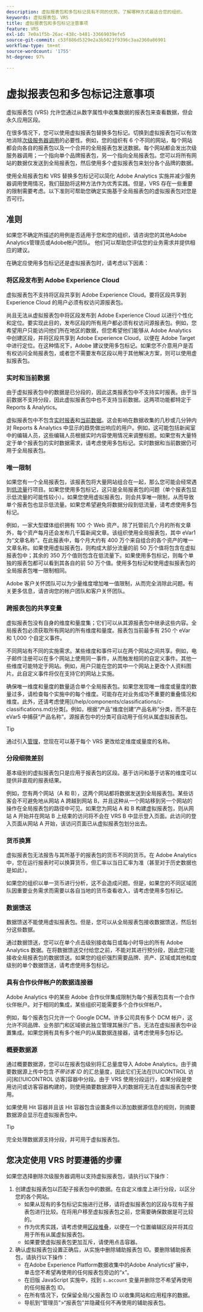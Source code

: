 ```yaml
---
description: 虚拟报表包和多包标记具有不同的优势。了解哪种方式最适合您的组织。
keywords: 虚拟报表包，VRS
title: 虚拟报表包和多包标记注意事项
feature: VRS
exl-id: 7e0a1f5b-26ac-438c-b481-33669039efe5
source-git-commit: c53f886d5329e2a3b5023f9396c3aa2360a86901
workflow-type: tm+mt
source-wordcount: '1755'
ht-degree: 97%

---
```


# 虚拟报表包和多包标记注意事项

虚拟报表包 (VRS) 允许您通过从数字属性中收集数据的报表包来查看数据，但会永久应用区段。

在很多情况下，您可以使用虚拟报表包替换多包标记。切换到虚拟报表包可以有效地消除[次级服务器调用](/help/admin/admin/c-server-call-usage/overage-overview.md)的必要性。例如，您的组织有 6 个不同的网站，每个网站都会向各自的报表包以及一个合并的全局报表包发送数据。每个网站都会发出次级服务器调用；一个指向单个品牌报表包，另一个指向全局报表包。您可以将所有网站的数据仅发送到全局报表包，然后使用多个虚拟报表包来划分各个品牌的数据。

使用全局报表包和 VRS 替换多包标记可以简化 Adobe Analytics 实施并减少服务器调用使用情况，我们鼓励将这种方法作为优秀实践。但是，VRS 存在一些重要的限制需要考虑。以下准则可帮助您确定实施基于全局报表包的虚拟报表包对您是否可行。

## 准则

如果您不确定所描述的用例是否适用于您和您的组织，请咨询您的其他Adobe Analytics管理员或Adobe帐户团队。 他们可以帮助您评估您的业务需求并提供相应的建议。

在确定应使用多包标记还是虚拟报表包时，请考虑以下因素：

### 将区段发布到 Adobe Experience Cloud

虚拟报表包不支持将区段共享到 Adobe Experience Cloud。要将区段共享到 Experience Cloud 的用户必须有权访问源报表包。

尚且无法从虚拟报表包中将区段发布到 Adobe Experience Cloud 以进行个性化和定位。要实现此目的，发布区段的所有用户都必须有权访问源报表包。例如，您希望用户只能访问他们所在地区的数据，但您希望他们能够从 Adobe Analytics 中创建区段，并将区段共享到 Adobe Experience Cloud，以便在 Adobe Target 中进行定位。在这种情况下，Adobe 建议使用多包标记。如果您不介意用户是否有权访问全局报表包，或者您不需要发布区段以用于其他解决方案，则可以使用虚拟报表包。

### 实时和当前数据

由于虚拟报表包中的数据是已分段的，因此这类报表包中不支持实时报表。由于当前数据不支持分段，因此虚拟报表包中也不支持当前数据。这两项功能都特定于 Reports &amp; Analytics。

虚拟报表包中不包含[实时报表](/help/admin/admin/c-manage-report-suites/c-edit-report-suites/realtime/t-realtime-admin.md)和[当前数据](/help/technotes/latency.md)。这会影响在数据收集的几秒或几分钟内对 Reports &amp; Analytics 中显示的趋势做出响应的用户。例如，这可能包括新闻室中的编辑人员，这些编辑人员根据实时内容使用情况来调整标题。如果您有大量特定于单个报表包的实时数据需求，请考虑使用多包标记。实时数据和当前数据仍可用于全局报表包。

### 唯一限制

如果您有一个全局报表包，该报表包将大量网站组合在一起，那么您可能会经常遇到[低流量](/help/technotes/low-traffic.md)行项目。如果您使用多包标记，这只是全局报表包的问题（单个报表包显示低流量的可能性较小）。如果您使用虚拟报表包，则会共享唯一限制，从而导致单个报表包也显示低流量。如果您希望避免将数据分段到低流量，请考虑使用多包标记。

例如，一家大型媒体组织拥有 100 个 Web 资产。除了托管前几个月的所有文章外，每个资产每月还会发布几千篇新闻文章。该组织使用全局报表包，其中 eVar1 为“文章名称”。在此报表中，每个月大约有 400 万个来自组合的各个资产的唯一文章名称。如果使用虚拟报表包，则构成大部分流量的前 50 万个值将包含在虚拟报表包中；其余的 350 万个值则包含在低流量下。如果使用多包标记，则每个单独的报表包都可以看到其各自的前 50 万个值。使用多包标记和使用虚拟报表包的全局报表包唯一限制相同。

Adobe 客户关怀团队可以为少量维度增加唯一值限制，从而完全消除此问题。有关更多信息，请咨询您的帐户团队和客户关怀团队。

### 跨报表包的共享变量

虚拟报表包没有自身的维度和量度集；它们可以从其源报表包中继承这些内容。全局报表包必须获取所有网站的所有维度和量度。报表包当前最多有 250 个 eVar 和 1,000 个自定义事件。

不同网站有不同的实施需求。某些维度和事件可以在两个网站之间共享。例如，电子邮件注册可以在多个网站上使用同一事件，从而触发相同的自定义事件。其他一些维度可能特定于网站。例如，用户只能在您的其中一个网站上更改个人资料图片。此自定义事件将仅在支持它的网站上实施。

确保唯一维度和量度的数量适合单个全局报表包。如果您发现唯一维度或量度的数量过多，请检查每个实施中的每个维度。可能存在对业务成功不重要的重叠情况和维度。此外，还请考虑使用](/help/components/classifications/c-classifications.md)分类[。例如，根据“产品”维度创建“产品名称”分类，而不是在 eVar5 中捕获“产品名称”。源报表包中的分类可自动用于任何从属虚拟报表包。

>[!TIP]
>
>通过引入[管理](/help/analyze/analysis-workspace/curate-share/curate.md)，您现在可以基于每个 VRS 更改给定维度或量度的名称。

### 分段细微差别

基本级别的虚拟报表包只是应用于报表包的区段。基于访问和基于访客的维度可以提供非直观的报表结果。

例如，您有两个网站（A 和 B），这两个网站都将数据发送到全局报表包。某些访客会不可避免地从网站 A 跨越到网站 B，并且这种从一个网站移到另一个网站的操作在全局报表包的路径中可见。如果您为网站 A 和 B 构建虚拟报表包，则从网站 A 开始并在网站 B 上结束的访问将不会在 VRS B 中显示登入页面。此访问的登入页面从网站 A 开始，该访问页面已从虚拟报表包划分出去。

### 货币换算

虚拟报表包无法报告与其所基于的报表包的货币不同的货币。在 Adobe Analytics 中，您在运行报表时可以换算货币，但汇率以当日汇率为准（甚至对于历史数据也是如此）。

如果您的组织以单一货币进行分析，这不会造成问题。但是，如果您的不同区域团队因重要业务需求而需要以各自当地的货币查看收入，请考虑使用多包标记。

### 数据馈送

数据馈送不能使用虚拟报表包。但是，您可以从全局报表包接收数据馈送，然后划分这些数据。

通过数据馈送，您可以在单个点击级别接收每日或每小时导出的所有 Adobe Analytics 数据。在将数据馈送交付给您之前，不能对其进行预分段，因此您只能接收全局报表包的数据馈送。如果您的组织强烈需要品牌、资产、区域或其他粒度级别的单个数据馈送，请考虑使用多包标记。

### 具有合作伙伴帐户的数据连接器

Adobe Analytics 中的某些 Adobe 合作伙伴集成限制为每个报表包具有一个合作伙伴帐户。对于相同的集成，某些组织可能需要多个合作伙伴帐户。

例如，每个报表包只允许一个 Google DCM。许多公司具有多个 DCM 帐户，这允许不同品牌、业务部门和区域彼此独立管理其展示广告。无法在虚拟报表包中设置集成。如果您拥有具有多个帐户的从属数据连接器，请考虑使用多包标记。

### 概要数据源

通过概要数据源，您可以在报表包级别将汇总量度导入 Adobe Analytics。由于摘要数据源上传中包含&#x200B;*不带访客 ID* 的汇总量度，因此它们无法在[!UICONTROL 访问]和[!UICONTROL 访客]容器中分段。由于 VRS 使用分段运行，如果分段是使用访问或访客容器构建的，则使用摘要数据源导入的数据将无法在虚拟报表包中使用。

如果使用 Hit 容器并且该 Hit 容器包含设置条件以添加数据源信息的规则，则摘要数据源会显示在虚拟报表包中。

>[!TIP]
>
>完全处理数据源支持分段，并可用于虚拟报表包。

## 您决定使用 VRS 时要遵循的步骤

如果您选择删除次级服务器调用以支持虚拟报表包，请执行以下操作：

1. 创建虚拟报表包以匹配子报表包中的数据。在自定义维度上进行分段，以区分您的各个网站。
   * 如果从现有的多包标记实施进行迁移，请将虚拟报表包的区段与现有子报表包进行比较。在将用户移至虚拟报表包之前，您需要确保数据是可比较的。
   * 作为优秀实践，请考虑使用[区段堆叠](/help/components/segmentation/segmentation-workflow/seg-build.md)，以便在一个位置编辑区段并将其应用于所有从属虚拟报表包。
   * 如果要使虚拟报表包更加互斥，请使用点击容器。
2. 确认虚拟报表包设置正确后，从实施中删除辅助报表包 ID。要删除辅助报表包，请执行以下操作：
   * 在Adobe Experience Platform数据收集中的Adobe Analytics扩展中，单击您不希望再使用的任何报表包旁边的“x”。
   * 在旧版 JavaScript 实施中，找到 `s.account` 变量并删除您不希望再使用的任何报表包 ID。
   * 在所有情况下，仅保留全局/父报表包 ID 以收集网站和应用程序的数据。
   * 导航到“管理员”>“报表包”并隐藏任何不再使用的辅助报表包。
